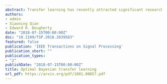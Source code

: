 ```yaml
---
abstract: Transfer learning has recently attracted significant research attention, as it simultaneously learns from different source domains, which have plenty of labeled data, and transfers the relevant knowledge to the target domain with limited labeled data to improve the prediction performance. We propose a Bayesian transfer learning framework, in the homogeneous transfer learning scenario, where the source and target domains are related through the joint prior density of the model parameters. The modeling of joint prior densities enables better understanding of the “transferability” between domains. We define a joint Wishart distribution for the precision matrices of the Gaussian feature-label distributions in the source and target domains to act like a bridge that transfers the useful information of the source domain to help classification in the target domain by improving the target posteriors. Using several theorems in multivariate statistics, the posteriors and posterior predictive densities are derived in closed forms with hypergeometric functions of matrix argument, leading to our novel closed-form and fast Optimal Bayesian Transfer Learning (OBTL) classifier. Experimental results on both synthetic and real-world benchmark data confirm the superb performance of the OBTL compared to the other state-of-the-art transfer learning and domain adaptation methods.
authors:
- admin
- Xiaoning Qian
- Edward R. Dougherty
date: "2018-07-15T00:00:00Z"
doi: "10.1109/TSP.2018.2839583"
featured: false
publication: 'IEEE Transactions on Signal Processing'
publication_short: ""
publication_types:
- "2"
publishDate: "2018-07-15T00:00:00Z"
title: Optimal Bayesian transfer learning
url_pdf: https://arxiv.org/pdf/1801.00857.pdf
---
```


